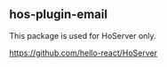 ## hos-plugin-email

This package is used for HoServer only.

https://github.com/hello-react/HoServer
